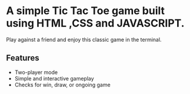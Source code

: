 # A simple **Tic Tac Toe game** built using HTML ,CSS and JAVASCRIPT.  
Play against a friend and enjoy this classic game in the terminal.

## Features
- Two-player mode
- Simple and interactive gameplay
- Checks for win, draw, or ongoing game